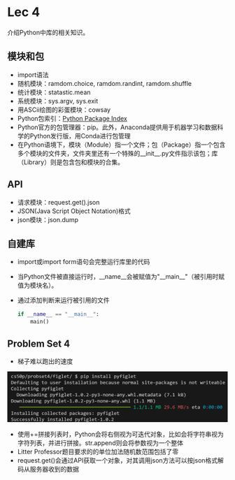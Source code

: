 # Lec 4

介绍Python中库的相关知识。

## 模块和包

- import语法
- 随机模块：ramdom.choice, ramdom.randint, ramdom.shuffle
- 统计模块：statastic.mean
- 系统模块：sys.argv, sys.exit
- 用ASCii绘图的彩蛋模块：cowsay
- Python包索引：[Python Package Index](http://pypi.org)
- Python官方的包管理器：pip。此外，Anaconda提供用于机器学习和数据科学的Python发行版，用Conda进行包管理
- 在Python语境下，模块（Module）指一个文件；包（Package）指一个包含多个模块的文件夹，文件夹里还有一个特殊的__init__.py文件指示该包；库（Library）则是包含包和模块的合集。

## API

- 请求模块：request.get().json
- JSON(Java Script Object Notation)格式
- json模块：json.dump

## 自建库

- import或import form语句会完整运行库里的代码
- 当Python文件被直接运行时，__name__会被赋值为"__main\__"（被引用时赋值为模块名）。
- 通过添加判断来运行被引用的文件

    ```python
    if __name__ == "__main__":
        main()
    ```

## Problem Set 4

- 梯子难以跑出的速度

![speed](net.png)

- 使用+=拼接列表时，Python会将右侧视为可迭代对象，比如会将字符串视为字符列表，并进行拼接。str.append则会将参数视为一个整体
- Litter Professor题目要求的的单位加法随机数范围包括了零
- request.get()会通过API获取一个对象，对其调用json方法可以按json格式解码从服务器收到的数据